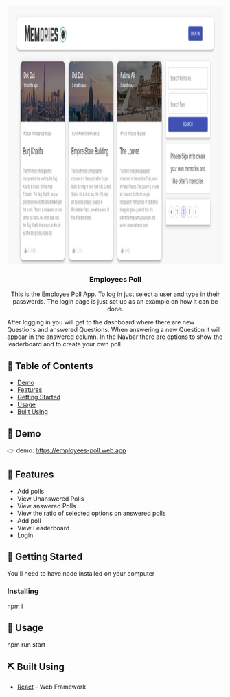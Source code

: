 <p align="center">
  <a href="" rel="noopener">
 <img width=800px height=600px src="https://raw.githubusercontent.com/annoyingoragen/Memories/main/client/src/Web%20capture_2-1-2023_21659_localhost.jpeg" alt="Project logo"></a>
</p>

<h3 align="center">Employees Poll</h3>



<p align="center"> This is the Employee Poll App. To log in just select a user and type in their passwords. The login page is just set up as an example on how it can be done.

After logging in you will get to the dashboard where there are new Questions and answered Questions. When answering a new Question it will appear in the answered column. In the Navbar there are options to show the leaderboard and to create your own poll.
<br> 
</p>

## 📝 Table of Contents

- [Demo](#demo)
- [Features](#features)
- [Getting Started](#getting_started)
- [Usage](#usage)
- [Built Using](#built_using)

## 🧐 Demo <a name = "demo"></a>

👉 demo: https://employees-poll.web.app

## 🚀 Features <a name = "features"></a>
- Add polls
- View Unanswered Polls
- View answered Polls
- View the ratio of selected options on answered polls
- Add poll
- View Leaderboard
- Login

## 🏁 Getting Started <a name = "getting_started"></a>

You'll need to have node installed on your computer

### Installing

 npm i

## 🎈 Usage <a name="usage"></a>

npm run start


## ⛏️ Built Using <a name = "built_using"></a>

- [React](https://vuejs.org/) - Web Framework


